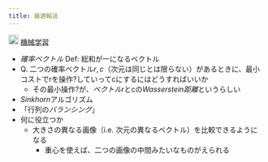 ```yaml
---
title: 最適輸送
---
```


<img src='https://scrapbox.io/api/pages/blu3mo-public/情報科学の達人/icon' alt='情報科学の達人.icon' height="19.5"/> [機械学習](%E6%A9%9F%E6%A2%B0%E5%AD%A6%E7%BF%92.md)

* *確率ベクトル* Def: 総和が一になるベクトル
* Q. 二つの確率ベクトル$r,c$（次元は同じとは限らない）があるときに、最小コストでrを操作?していってcにするにはどうすればいいか
  * その最小操作?が、*ベクトル*rとcの*Wasserstein距離*というらしい
* *Sinkhorn*アルゴリズム
* 「行列の*バランシング*」
* 何に役立つか
  * 大きさの異なる画像（i.e. 次元の異なるベクトル）を比較できるようになる
    * 重心を使えば、二つの画像の中間みたいなものがえられる
